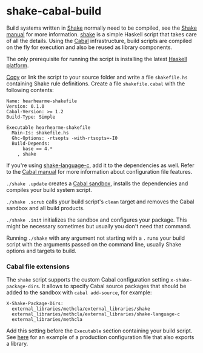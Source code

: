 # shake-cabal-build

Build systems written in [Shake][] normally need to be compiled, see the [Shake manual][shake-manual] for more information. [shake](https://github.com/samplecount/shake-cabal-build/blob/master/shake) is a simple Haskell script that takes care of all the details. Using the [Cabal][] infrastructure, build scripts are compiled on the fly for execution and also be reused as library components.

The only prerequisite for running the script is installing the latest [Haskell platform](http://www.haskell.org/platform/).

[Copy](https://raw.githubusercontent.com/samplecount/shake-cabal-build/master/shake) or link the script to your source folder and write a file `shakefile.hs` containing Shake rule definitions. Create a file `shakefile.cabal` with the following contents:

    Name: hearhearme-shakefile
    Version: 0.1.0
    Cabal-Version: >= 1.2
    Build-Type: Simple

    Executable hearhearme-shakefile
      Main-Is: shakefile.hs
      Ghc-Options: -rtsopts -with-rtsopts=-I0
      Build-Depends:
          base == 4.*
        , shake

If you're using [shake-language-c](https://github.com/samplecount/shake-language-c), add it to the dependencies as well. Refer to the [Cabal manual][cabal] for more information about configuration file features.

`./shake .update` creates a [Cabal sandbox](http://www.haskell.org/cabal/users-guide/installing-packages.html#developing-with-sandboxes
), installs the dependencies and compiles your build system script.

`./shake .scrub` calls your build script's `clean` target and removes the Cabal sandbox and all build products.

`./shake .init` initializes the sandbox and configures your package. This might be necessary sometimes but usually you don't need that command.

Running `./shake` with any argument not starting with a `.` runs your build script with the arguments passed on the command line, usually Shake options and targets to build.

### Cabal file extensions

The `shake` script supports the custom Cabal configuration setting `x-shake-package-dirs`. It allows to specify Cabal source packages that should be added to the sandbox with `cabal add-source`, for example:

    X-Shake-Package-Dirs:
      external_libraries/methcla/external_libraries/shake
      external_libraries/methcla/external_libraries/shake-language-c
      external_libraries/methcla

Add this setting before the `Executable` section containing your build script. See [here](https://github.com/samplecount/methcla/blob/develop/shakefile.cabal) for an example of a production configuration file that also exports a library.

[cabal]: http://www.haskell.org/cabal/users-guide/
[shake]: https://github.com/ndmitchell/shake
[shake-manual]: https://github.com/ndmitchell/shake/blob/master/docs/Manual.md
